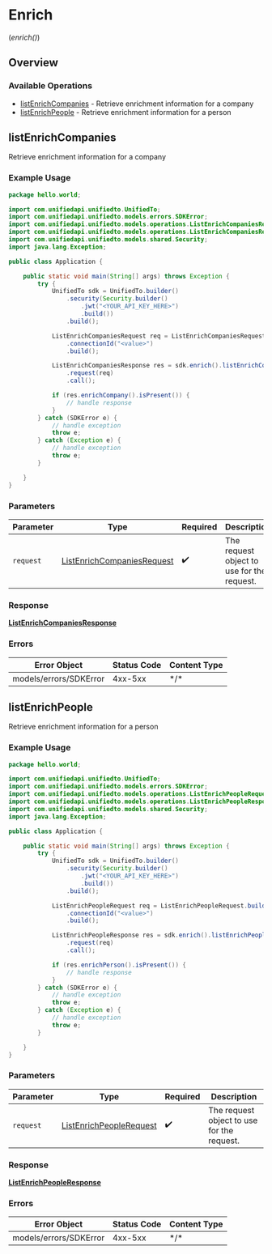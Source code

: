 # Enrich
(*enrich()*)

## Overview

### Available Operations

* [listEnrichCompanies](#listenrichcompanies) - Retrieve enrichment information for a company
* [listEnrichPeople](#listenrichpeople) - Retrieve enrichment information for a person

## listEnrichCompanies

Retrieve enrichment information for a company

### Example Usage

```java
package hello.world;

import com.unifiedapi.unifiedto.UnifiedTo;
import com.unifiedapi.unifiedto.models.errors.SDKError;
import com.unifiedapi.unifiedto.models.operations.ListEnrichCompaniesRequest;
import com.unifiedapi.unifiedto.models.operations.ListEnrichCompaniesResponse;
import com.unifiedapi.unifiedto.models.shared.Security;
import java.lang.Exception;

public class Application {

    public static void main(String[] args) throws Exception {
        try {
            UnifiedTo sdk = UnifiedTo.builder()
                .security(Security.builder()
                    .jwt("<YOUR_API_KEY_HERE>")
                    .build())
                .build();

            ListEnrichCompaniesRequest req = ListEnrichCompaniesRequest.builder()
                .connectionId("<value>")
                .build();

            ListEnrichCompaniesResponse res = sdk.enrich().listEnrichCompanies()
                .request(req)
                .call();

            if (res.enrichCompany().isPresent()) {
                // handle response
            }
        } catch (SDKError e) {
            // handle exception
            throw e;
        } catch (Exception e) {
            // handle exception
            throw e;
        }

    }
}
```

### Parameters

| Parameter                                                                           | Type                                                                                | Required                                                                            | Description                                                                         |
| ----------------------------------------------------------------------------------- | ----------------------------------------------------------------------------------- | ----------------------------------------------------------------------------------- | ----------------------------------------------------------------------------------- |
| `request`                                                                           | [ListEnrichCompaniesRequest](../../models/operations/ListEnrichCompaniesRequest.md) | :heavy_check_mark:                                                                  | The request object to use for the request.                                          |

### Response

**[ListEnrichCompaniesResponse](../../models/operations/ListEnrichCompaniesResponse.md)**

### Errors

| Error Object           | Status Code            | Content Type           |
| ---------------------- | ---------------------- | ---------------------- |
| models/errors/SDKError | 4xx-5xx                | \*\/*                  |


## listEnrichPeople

Retrieve enrichment information for a person

### Example Usage

```java
package hello.world;

import com.unifiedapi.unifiedto.UnifiedTo;
import com.unifiedapi.unifiedto.models.errors.SDKError;
import com.unifiedapi.unifiedto.models.operations.ListEnrichPeopleRequest;
import com.unifiedapi.unifiedto.models.operations.ListEnrichPeopleResponse;
import com.unifiedapi.unifiedto.models.shared.Security;
import java.lang.Exception;

public class Application {

    public static void main(String[] args) throws Exception {
        try {
            UnifiedTo sdk = UnifiedTo.builder()
                .security(Security.builder()
                    .jwt("<YOUR_API_KEY_HERE>")
                    .build())
                .build();

            ListEnrichPeopleRequest req = ListEnrichPeopleRequest.builder()
                .connectionId("<value>")
                .build();

            ListEnrichPeopleResponse res = sdk.enrich().listEnrichPeople()
                .request(req)
                .call();

            if (res.enrichPerson().isPresent()) {
                // handle response
            }
        } catch (SDKError e) {
            // handle exception
            throw e;
        } catch (Exception e) {
            // handle exception
            throw e;
        }

    }
}
```

### Parameters

| Parameter                                                                     | Type                                                                          | Required                                                                      | Description                                                                   |
| ----------------------------------------------------------------------------- | ----------------------------------------------------------------------------- | ----------------------------------------------------------------------------- | ----------------------------------------------------------------------------- |
| `request`                                                                     | [ListEnrichPeopleRequest](../../models/operations/ListEnrichPeopleRequest.md) | :heavy_check_mark:                                                            | The request object to use for the request.                                    |

### Response

**[ListEnrichPeopleResponse](../../models/operations/ListEnrichPeopleResponse.md)**

### Errors

| Error Object           | Status Code            | Content Type           |
| ---------------------- | ---------------------- | ---------------------- |
| models/errors/SDKError | 4xx-5xx                | \*\/*                  |
